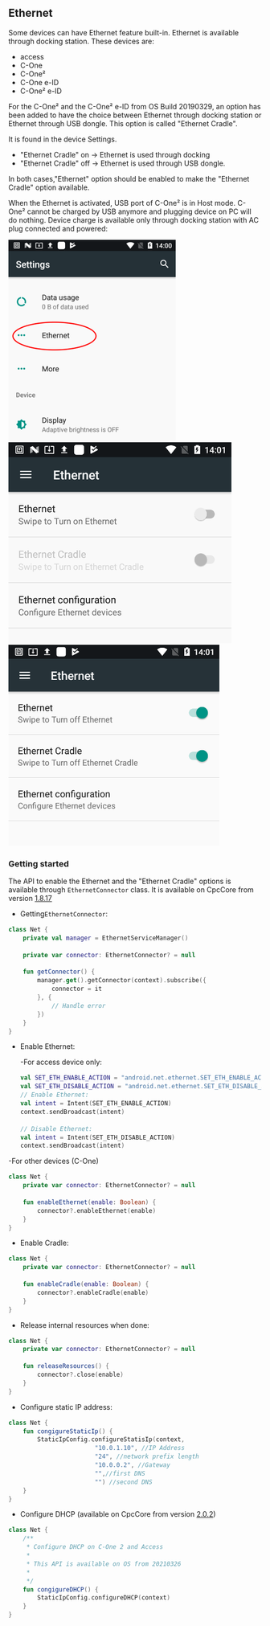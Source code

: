 Ethernet
--------

Some devices can have Ethernet feature built-in. Ethernet is available through docking station. These devices are:

- access
- C-One
- C-One²
- C-One e-ID
- C-One² e-ID

For the C-One² and the C-One² e-ID from OS Build 20190329, an option has been added to have the choice between Ethernet through docking station or Ethernet through USB
dongle. This option is called "Ethernet Cradle".

It is found in the device Settings.
 - "Ethernet Cradle" on -> Ethernet is used through docking
 - "Ethernet Cradle" off -> Ethernet is used through USB dongle.

In both cases,"Ethernet" option should be enabled to make the "Ethernet Cradle" option available.

When the Ethernet is activated, USB port of C-One² is in Host mode. C-One² cannot be charged by USB anymore and plugging device on PC will do nothing. Device
charge is available only through docking station with AC plug connected and powered:

![](/img/settings_ethernet.png ':size=230')  ![](/img/settings_ethernet_2.png ':size=230')  ![](/img/settings_ethernet_3.png ':size=230')

### Getting started

The API to enable the Ethernet and the "Ethernet Cradle" options is available through `EthernetConnector` class. It is available on CpcCore from version
[1.8.17](https://nexus.coppernic.fr/#browse/browse:libs-release:fr%2Fcoppernic%2Fsdk%2Fcore%2FCpcCore%2F1.8.17)

- Getting`EthernetConnector`:

```kotlin
class Net {
    private val manager = EthernetServiceManager()

    private var connector: EthernetConnector? = null

    fun getConnector() {
        manager.get().getConnector(context).subscribe({
            connector = it
        }, {
            // Handle error
        })
    }
}
```

- Enable Ethernet:

  -For access device only:
  ```kotlin
  val SET_ETH_ENABLE_ACTION = "android.net.ethernet.SET_ETH_ENABLE_ACTION"
  val SET_ETH_DISABLE_ACTION = "android.net.ethernet.SET_ETH_DISABLE_ACTION"
  // Enable Ethernet:
  val intent = Intent(SET_ETH_ENABLE_ACTION)
  context.sendBroadcast(intent)
  
  // Disable Ethernet:
  val intent = Intent(SET_ETH_DISABLE_ACTION)
  context.sendBroadcast(intent)
  
  ```

 -For other devices (C-One)

  ```kotlin
  class Net {
      private var connector: EthernetConnector? = null

      fun enableEthernet(enable: Boolean) {
          connector?.enableEthernet(enable)
      }
  }
  ```

- Enable Cradle:

```kotlin
class Net {
    private var connector: EthernetConnector? = null

    fun enableCradle(enable: Boolean) {
        connector?.enableCradle(enable)
    }
}
```

- Release internal resources when done:

```kotlin
class Net {
    private var connector: EthernetConnector? = null

    fun releaseResources() {
        connector?.close(enable)
    }
}
```

- Configure static IP address:

```kotlin
class Net {
    fun congigureStaticIp() {
        StaticIpConfig.configureStatisIp(context,
                        "10.0.1.10", //IP Address
                        "24", //network prefix length
                        "10.0.0.2", //Gateway
                        "",//first DNS
                        "") //second DNS
    }
}
```

- Configure DHCP (available on CpcCore from version [2.0.2](https://nexus.coppernic.fr/#browse/browse:libs-release:fr%2Fcoppernic%2Fsdk%2Fcore%2FCpcCore%2F2.0.2))

```kotlin
class Net {
    /**
     * Configure DHCP on C-One 2 and Access
     *
     * This API is available on OS from 20210326
     *
     */
    fun congigureDHCP() {
        StaticIpConfig.configureDHCP(context)
    }
}
```
